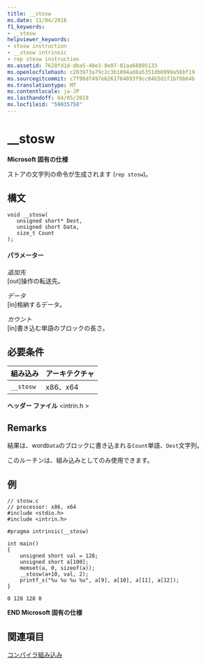 ```yaml
---
title: __stosw
ms.date: 11/04/2016
f1_keywords:
- __stosw
helpviewer_keywords:
- stosw instruction
- __stosw intrinsic
- rep stosw instruction
ms.assetid: 7620fd1d-dba5-40e3-8e07-01aa68895133
ms.openlocfilehash: c203973a79c2c3b1094ad8a5351db0999a56bf19
ms.sourcegitcommit: c7f90df497e6261764893f9cc04b5d1f1bf0b64b
ms.translationtype: MT
ms.contentlocale: ja-JP
ms.lasthandoff: 04/05/2019
ms.locfileid: "59035758"
---
```

# <a name="stosw"></a>__stosw

**Microsoft 固有の仕様**

ストアの文字列の命令が生成されます (`rep stosw`)。

## <a name="syntax"></a>構文

```
void __stosw(
   unsigned short* Dest,
   unsigned short Data,
   size_t Count
);
```

#### <a name="parameters"></a>パラメーター

*追加先*<br/>
[out]操作の転送先。

*データ*<br/>
[in]格納するデータ。

*カウント*<br/>
[in]書き込む単語のブロックの長さ。

## <a name="requirements"></a>必要条件

|組み込み|アーキテクチャ|
|---------------|------------------|
|`__stosw`|x86、x64|

**ヘッダー ファイル** \<intrin.h >

## <a name="remarks"></a>Remarks

結果は、word`Data`のブロックに書き込まれる`Count`単語、`Dest`文字列。

このルーチンは、組み込みとしてのみ使用できます。

## <a name="example"></a>例

```
// stosw.c
// processor: x86, x64
#include <stdio.h>
#include <intrin.h>

#pragma intrinsic(__stosw)

int main()
{
    unsigned short val = 128;
    unsigned short a[100];
    memset(a, 0, sizeof(a));
    __stosw(a+10, val, 2);
    printf_s("%u %u %u %u", a[9], a[10], a[11], a[12]);
}
```

```Output
0 128 128 0
```

**END Microsoft 固有の仕様**

## <a name="see-also"></a>関連項目

[コンパイラ組み込み](../intrinsics/compiler-intrinsics.md)